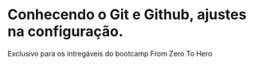 # Conhecendo o Git e Github, ajustes na configuração.
Exclusivo para os intregáveis do bootcamp From Zero To Hero
